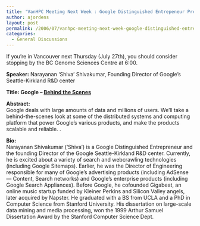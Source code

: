 ```yaml
---
title: 'VanHPC Meeting Next Week : Google Distinguished Entrepeneur Presenting'
author: ajordens
layout: post
permalink: /2006/07/vanhpc-meeting-next-week-google-distinguished-entrepeneur-presenting/
categories:
  - General Discussions
---
```

If you&#8217;re in Vancouver next Thursday (July 27th), you should consider stopping by the BC Genome Sciences Centre at 6:00.

**Speaker:** Narayanan &#8216;Shiva&#8217; Shivakumar, Founding Director of Google&#8217;s Seattle-Kirkland R&#038;D center

**Title: Google &#8211; [Behind the Scenes][1]**

**Abstract:**  
Google deals with large amounts of data and millions of users. We&#8217;ll take a behind-the-scenes look at some of the distributed systems and computing platform that power Google&#8217;s various products, and make the products scalable and reliable. .

**Bio:**  
Narayanan Shivakumar (&#8216;Shiva&#8217;) is a Google Distinguished Entrepreneur and the founding Director of the Google Seattle-Kirkland R&#038;D center. Currently, he is excited about a variety of search and webcrawling technologies (including Google Sitemaps). Earlier, he was the Director of Engineering responsible for many of Google&#8217;s advertising products (including AdSense &#8212; Content, Search networks) and Google&#8217;s enterprise products (including Google Search Appliances). Before Google, he cofounded Gigabeat, an online music startup funded by Kleiner Perkins and Silicon Valley angels, later acquired by Napster. He graduated with a BS from UCLA and a PhD in Computer Science from Stanford University. His dissertation on large-scale data mining and media processing, won the 1999 Arthur Samuel Dissertation Award by the Stanford Computer Science Dept.

 [1]: http://www.bcgsc.ca/vanhpc/nextmeeting